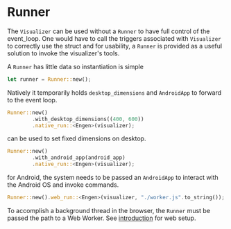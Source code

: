 # Runner

The `Visualizer` can be used without a `Runner` to have full control of the event_loop. One would have to 
call the triggers associated with `Visualizer` to correctly use the struct and for usability, a `Runner` is 
provided as a useful solution to invoke the visualizer's tools.

A `Runner` has little data so instantiation is simple
```rust
let runner = Runner::new();
```

Natively it temporarily holds `desktop_dimensions` and `AndroidApp` to forward to the event
loop.

```rust
Runner::new()
        .with_desktop_dimensions((400, 600))
        .native_run::<Engen>(visualizer);
```

can be used to set fixed dimensions on desktop.

```rust
Runner::new()
        .with_android_app(android_app)
        .native_run::<Engen>(visualizer);
```

for Android, the system needs to be passed an `AndroidApp` to interact with the 
Android OS and invoke commands.

```rust
Runner::new().web_run::<Engen>(visualizer, "./worker.js".to_string());
```

To accomplish a background thread in the browser, the `Runner` must be passed the 
path to a Web Worker. See [introduction](../introduction.md) for web setup.

